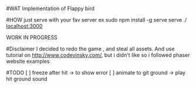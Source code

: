 #WAT
Implementation of Flappy bird

#HOW
just serve with your fav server
ex
sudo npm install -g serve
serve ./
[localhost:3000](localhost:3000)

WORK IN PROGRESS

#Disclaimer
I decided to redo the game , and steal all assets.
And use tutorial on http://www.codevinsky.com/, but i didn't like so i followed
phaser website examples

#TODO
[ ] freeze after hit -> to show error
[ ] animate to git ground -> play hit ground sound